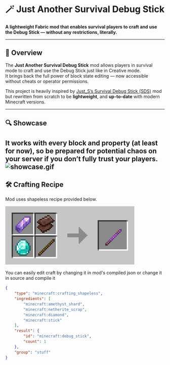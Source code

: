 # 🪄 Just Another Survival Debug Stick

**A lightweight Fabric mod that enables survival players to craft and use the Debug Stick — without any restrictions,
literally.**

---

## 📖 Overview

The **Just Another Survival Debug Stick** mod allows players in survival mode to craft and use the Debug Stick just like in Creative
mode.  
It brings back the full power of block state editing — now accessible without cheats or operator permissions.

This project is heavily inspired by [Just_S’s Survival Debug Stick (SDS)](https://modrinth.com/mod/survival-debug-stick)
mod but rewritten from scratch to be **lightweight**, and **up-to-date** with modern Minecraft versions.

---

## 🔍  Showcase
It works with every block and property (at least for now), so be prepared for potential chaos on your server if you don’t fully trust your players.
![showcase.gif](public/showcase.gif)
---

## 🛠 Crafting Recipe

Mod uses shapeless recipe provided below.

![crafting-grid.png](public/crafting-grid.png)

You can easily edit craft by changing it in mod's compiled json or change it in source and compile it
```json
{
    "type": "minecraft:crafting_shapeless",
    "ingredients": [
        "minecraft:amethyst_shard",
        "minecraft:netherite_scrap",
        "minecraft:diamond",
        "minecraft:stick"
    ],
    "result": {
        "id": "minecraft:debug_stick",
        "count": 1
    },
    "group": "stuff"
}